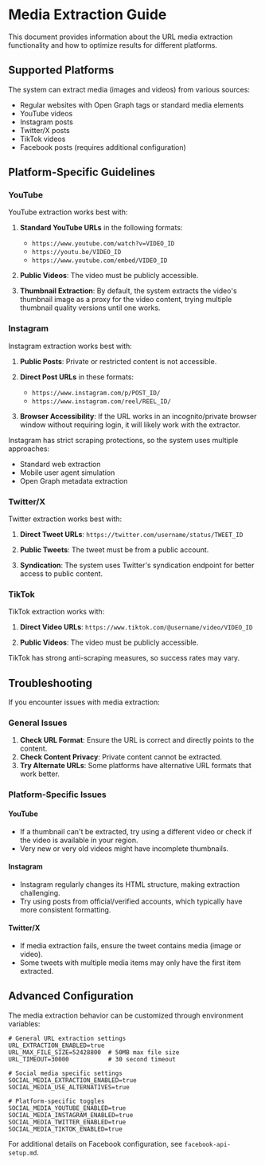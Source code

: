 # Media Extraction Guide

This document provides information about the URL media extraction functionality and how to optimize results for different platforms.

## Supported Platforms

The system can extract media (images and videos) from various sources:

- Regular websites with Open Graph tags or standard media elements
- YouTube videos 
- Instagram posts
- Twitter/X posts
- TikTok videos
- Facebook posts (requires additional configuration)

## Platform-Specific Guidelines

### YouTube

YouTube extraction works best with:

1. **Standard YouTube URLs** in the following formats:
   - `https://www.youtube.com/watch?v=VIDEO_ID`
   - `https://youtu.be/VIDEO_ID`
   - `https://www.youtube.com/embed/VIDEO_ID`

2. **Public Videos**: The video must be publicly accessible.

3. **Thumbnail Extraction**: By default, the system extracts the video's thumbnail image as a proxy for the video content, trying multiple thumbnail quality versions until one works.

### Instagram

Instagram extraction works best with:

1. **Public Posts**: Private or restricted content is not accessible.

2. **Direct Post URLs** in these formats:
   - `https://www.instagram.com/p/POST_ID/`
   - `https://www.instagram.com/reel/REEL_ID/`

3. **Browser Accessibility**: If the URL works in an incognito/private browser window without requiring login, it will likely work with the extractor.

Instagram has strict scraping protections, so the system uses multiple approaches:
- Standard web extraction
- Mobile user agent simulation
- Open Graph metadata extraction

### Twitter/X

Twitter extraction works best with:

1. **Direct Tweet URLs**: `https://twitter.com/username/status/TWEET_ID`

2. **Public Tweets**: The tweet must be from a public account.

3. **Syndication**: The system uses Twitter's syndication endpoint for better access to public content.

### TikTok

TikTok extraction works with:

1. **Direct Video URLs**: `https://www.tiktok.com/@username/video/VIDEO_ID`

2. **Public Videos**: The video must be publicly accessible.

TikTok has strong anti-scraping measures, so success rates may vary.

## Troubleshooting

If you encounter issues with media extraction:

### General Issues

1. **Check URL Format**: Ensure the URL is correct and directly points to the content.
2. **Check Content Privacy**: Private content cannot be extracted.
3. **Try Alternate URLs**: Some platforms have alternative URL formats that work better.

### Platform-Specific Issues

#### YouTube
- If a thumbnail can't be extracted, try using a different video or check if the video is available in your region.
- Very new or very old videos might have incomplete thumbnails.

#### Instagram
- Instagram regularly changes its HTML structure, making extraction challenging.
- Try using posts from official/verified accounts, which typically have more consistent formatting.

#### Twitter/X
- If media extraction fails, ensure the tweet contains media (image or video).
- Some tweets with multiple media items may only have the first item extracted.

## Advanced Configuration

The media extraction behavior can be customized through environment variables:

```
# General URL extraction settings
URL_EXTRACTION_ENABLED=true
URL_MAX_FILE_SIZE=52428800  # 50MB max file size
URL_TIMEOUT=30000           # 30 second timeout

# Social media specific settings
SOCIAL_MEDIA_EXTRACTION_ENABLED=true
SOCIAL_MEDIA_USE_ALTERNATIVES=true

# Platform-specific toggles
SOCIAL_MEDIA_YOUTUBE_ENABLED=true
SOCIAL_MEDIA_INSTAGRAM_ENABLED=true
SOCIAL_MEDIA_TWITTER_ENABLED=true
SOCIAL_MEDIA_TIKTOK_ENABLED=true
```

For additional details on Facebook configuration, see `facebook-api-setup.md`. 